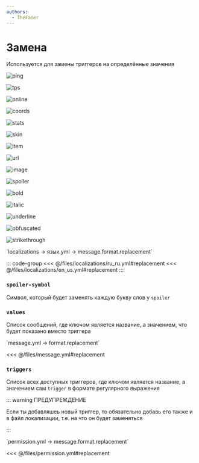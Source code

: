 ```yaml
---
authors:
  - TheFaser
---
```


# Замена

Используется для замены триггеров на определённые значения

![ping](/ping.png)


![tps](/tps.png)


![online](/online.png)


![coords](/coords.png)


![stats](/stats.png)


![skin](/skin.png)


![item](/item.png)


![url](/url.png)


![image](/image.png)


![spoiler](/spoiler.png)


![bold](/bold.png)


![italic](/italic.png)


![underline](/underline.png)


![obfuscated](/obfuscated.png)


![strikethrough](/strikethrough.png)

[//]: # (localization)
<!--@include: @/parts/words.md#localization--> 
<!--@include: @/parts/words.md#path--> `localizations → язык.yml → message.format.replacement`

<!--@include: @/parts/words.md#default--> 

::: code-group
<<< @/files/localizations/ru_ru.yml#replacement
<<< @/files/localizations/en_us.yml#replacement
:::

### `spoiler-symbol`

Символ, который будет заменять каждую букву слов у `spoiler`

### `values`

Список сообщений, где ключом является название, а значением, что будет показано вместо триггера

[//]: # (message.yml)
<!--@include: @/parts/words.md#setting-->
<!--@include: @/parts/words.md#path--> `message.yml → format.replacement`

<!--@include: @/parts/words.md#default-->
<<< @/files/message.yml#replacement

<!--@include: @/parts/enable.md-->

### `triggers`

Список всех доступных триггеров, где ключом является название, а значением сам `trigger` в формате регулярного выражения

::: warning ПРЕДУПРЕЖДЕНИЕ

Если ты добавляшеь новый триггер, то обязательно добавь его также и в файл локализации, т.е. на что он будет заменяться

:::

[//]: # (permission.yml)
<!--@include: @/parts/words.md#permission-->
<!--@include: @/parts/words.md#path--> `permission.yml → message.format.replacement`

<!--@include: @/parts/words.md#default-->
<<< @/files/permission.yml#replacement

<!--@include: @/parts/permission/permissionTier3.md-->